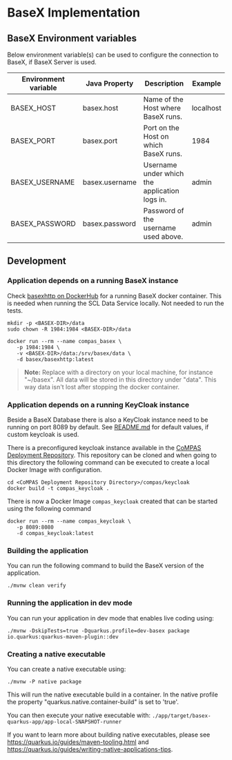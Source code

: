 <!--
SPDX-FileCopyrightText: 2021 Alliander N.V.

SPDX-License-Identifier: Apache-2.0
-->

# BaseX Implementation

## BaseX Environment variables

Below environment variable(s) can be used to configure the connection to BaseX, if BaseX Server is used.

| Environment variable             | Java Property             | Description                                   | Example          |
| -------------------------------- | ------------------------- | --------------------------------------------- | ---------------- |
| BASEX_HOST                       | basex.host                | Name of the Host where BaseX runs.            | localhost        |
| BASEX_PORT                       | basex.port                | Port on the Host on which BaseX runs.         | 1984             |
| BASEX_USERNAME                   | basex.username            | Username under which the application logs in. | admin            |
| BASEX_PASSWORD                   | basex.password            | Password of the username used above.          | admin            |

## Development

### Application depends on a running BaseX instance

Check [basexhttp on DockerHub](https://hub.docker.com/r/basex/basexhttp) for a running BaseX docker container. This is
needed when running the SCL Data Service locally. Not needed to run the tests.

```shell
mkdir -p <BASEX-DIR>/data
sudo chown -R 1984:1984 <BASEX-DIR>/data

docker run --rm --name compas_basex \
   -p 1984:1984 \
   -v <BASEX-DIR>/data:/srv/basex/data \
   -d basex/basexhttp:latest
```

> **Note:** Replace <BASEX-DIR> with a directory on your local machine, for instance "~/basex".
> All data will be stored in this directory under "data". This way data isn't lost after stopping the docker container.

### Application depends on a running KeyCloak instance

Beside a BaseX Database there is also a KeyCloak instance need to be running on port 8089 by default.
See [README.md](../README.md#security) for default values, if custom keycloak is used.

There is a preconfigured keycloak instance available in
the [CoMPAS Deployment Repository](https://github.com/com-pas/compas-deployment). This repository can be cloned and
when going to this directory the following command can be executed to create a local Docker Image with configuration.

```shell
cd <CoMPAS Deployment Repository Directory>/compas/keycloak
docker build -t compas_keycloak . 
```

There is now a Docker Image `compas_keycloak` created that can be started using the following command

```shell
docker run --rm --name compas_keycloak \
   -p 8089:8080 
   -d compas_keycloak:latest
```

### Building the application

You can run the following command to build the BaseX version of the application.

```shell script
./mvnw clean verify
```

### Running the application in dev mode

You can run your application in dev mode that enables live coding using:

```shell script
./mvnw -DskipTests=true -Dquarkus.profile=dev-basex package io.quarkus:quarkus-maven-plugin::dev
```

### Creating a native executable

You can create a native executable using:

```shell script
./mvnw -P native package
```

This will run the native executable build in a container. In the native profile the property
"quarkus.native.container-build" is set to 'true'.

You can then execute your native executable with: `./app/target/basex-quarkus-app/app-local-SNAPSHOT-runner`

If you want to learn more about building native executables, please see https://quarkus.io/guides/maven-tooling.html
and https://quarkus.io/guides/writing-native-applications-tips.

